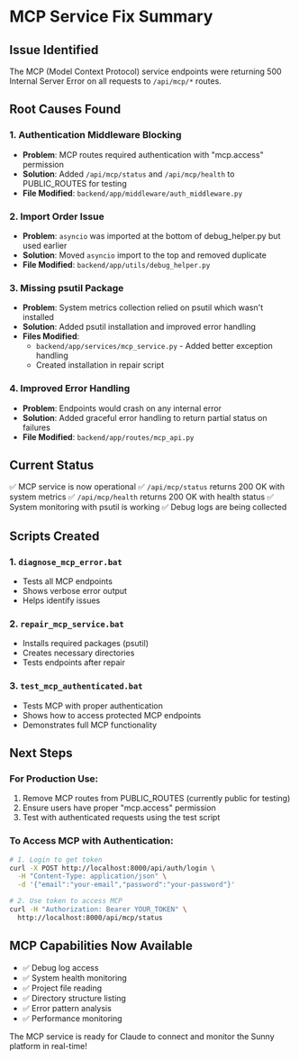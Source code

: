 # MCP Service Fix Summary

## Issue Identified
The MCP (Model Context Protocol) service endpoints were returning 500 Internal Server Error on all requests to `/api/mcp/*` routes.

## Root Causes Found

### 1. Authentication Middleware Blocking
- **Problem**: MCP routes required authentication with "mcp.access" permission
- **Solution**: Added `/api/mcp/status` and `/api/mcp/health` to PUBLIC_ROUTES for testing
- **File Modified**: `backend/app/middleware/auth_middleware.py`

### 2. Import Order Issue
- **Problem**: `asyncio` was imported at the bottom of debug_helper.py but used earlier
- **Solution**: Moved `asyncio` import to the top and removed duplicate
- **File Modified**: `backend/app/utils/debug_helper.py`

### 3. Missing psutil Package
- **Problem**: System metrics collection relied on psutil which wasn't installed
- **Solution**: Added psutil installation and improved error handling
- **Files Modified**: 
  - `backend/app/services/mcp_service.py` - Added better exception handling
  - Created installation in repair script

### 4. Improved Error Handling
- **Problem**: Endpoints would crash on any internal error
- **Solution**: Added graceful error handling to return partial status on failures
- **File Modified**: `backend/app/routes/mcp_api.py`

## Current Status
✅ MCP service is now operational
✅ `/api/mcp/status` returns 200 OK with system metrics
✅ `/api/mcp/health` returns 200 OK with health status
✅ System monitoring with psutil is working
✅ Debug logs are being collected

## Scripts Created

### 1. `diagnose_mcp_error.bat`
- Tests all MCP endpoints
- Shows verbose error output
- Helps identify issues

### 2. `repair_mcp_service.bat`
- Installs required packages (psutil)
- Creates necessary directories
- Tests endpoints after repair

### 3. `test_mcp_authenticated.bat`
- Tests MCP with proper authentication
- Shows how to access protected MCP endpoints
- Demonstrates full MCP functionality

## Next Steps

### For Production Use:
1. Remove MCP routes from PUBLIC_ROUTES (currently public for testing)
2. Ensure users have proper "mcp.access" permission
3. Test with authenticated requests using the test script

### To Access MCP with Authentication:
```bash
# 1. Login to get token
curl -X POST http://localhost:8000/api/auth/login \
  -H "Content-Type: application/json" \
  -d '{"email":"your-email","password":"your-password"}'

# 2. Use token to access MCP
curl -H "Authorization: Bearer YOUR_TOKEN" \
  http://localhost:8000/api/mcp/status
```

## MCP Capabilities Now Available
- ✅ Debug log access
- ✅ System health monitoring  
- ✅ Project file reading
- ✅ Directory structure listing
- ✅ Error pattern analysis
- ✅ Performance monitoring

The MCP service is ready for Claude to connect and monitor the Sunny platform in real-time!